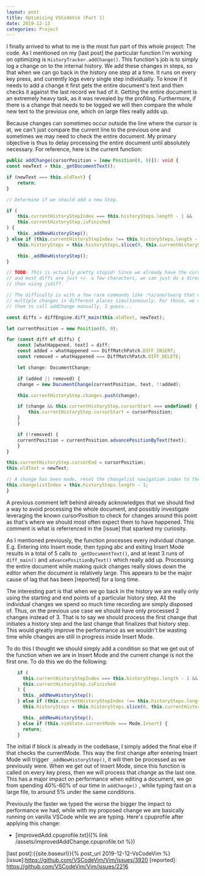 ```yaml
---
layout: post
title: Optimizing VSCodeVim (Part 1)
date: 2019-12-13
categories: Project
---
```


I finally arrived to what to me is the most fun part of this whole project: The code. As I mentioned on my [last post] the particular function I'm working on optimizing is `HistoryTracker.addChange()`. This function's job is to simply log a change on to the internal history. We add these changes in steps, so that when we can go back in the history one step at a time. It runs on every key press, and currently logs every single step individually. To know if it needs to add a change it first gets the entire document's text and then checks it against the last record we had of it. Getting the entire document is an extremely heavy task, as it was revealed by the profiling. Furthermore, if there is a change that needs to be logged we will then compare the whole new text to the previous one, which on large files really adds up.

Because changes can sometimes occur outside the line where the cursor is at, we can't just compare the current line to the previous one and sometimes we may need to check the entire document. My primary objective is thus to delay processing the entire document until absolutely necessary. For reference, here is the current function:

```ts
public addChange(cursorPosition = [new Position(0, 0)]): void {
const newText = this._getDocumentText();

if (newText === this.oldText) {
    return;
}

// Determine if we should add a new Step.

if (
    this.currentHistoryStepIndex === this.historySteps.length - 1 &&
    this.currentHistoryStep.isFinished
) {
    this._addNewHistoryStep();
} else if (this.currentHistoryStepIndex !== this.historySteps.length - 1) {
    this.historySteps = this.historySteps.slice(0, this.currentHistoryStepIndex + 1);

    this._addNewHistoryStep();
}

// TODO: This is actually pretty stupid! Since we already have the cursorPosition,
// and most diffs are just +/- a few characters, we can just do a direct comparison rather
// than using jsdiff.

// The difficulty is with a few rare commands like :%s/one/two/g that make
// multiple changes in different places simultaneously. For those, we could require
// them to call addChange manually, I guess...

const diffs = diffEngine.diff_main(this.oldText, newText);

let currentPosition = new Position(0, 0);

for (const diff of diffs) {
    const [whatHappened, text] = diff;
    const added = whatHappened === DiffMatchPatch.DIFF_INSERT;
    const removed = whatHappened === DiffMatchPatch.DIFF_DELETE;

    let change: DocumentChange;

    if (added || removed) {
    change = new DocumentChange(currentPosition, text, !!added);

    this.currentHistoryStep.changes.push(change);

    if (change && this.currentHistoryStep.cursorStart === undefined) {
        this.currentHistoryStep.cursorStart = cursorPosition;
    }
    }

    if (!removed) {
    currentPosition = currentPosition.advancePositionByText(text);
    }
}

this.currentHistoryStep.cursorEnd = cursorPosition;
this.oldText = newText;

// A change has been made, reset the changelist navigation index to the end
this.changelistIndex = this.historySteps.length - 1;
}
```

A previous comment left behind already acknowledges that we should find a way to avoid processing the whole document, and possibly investigate leveraging the known cursorPosition to check for changes around this point as that's where we should most often expect them to have happened. This comment is what is referrenced in the [issue] that sparked my curiosity.

As I mentioned previously, the function processes every individual change. E.g. Entering into Insert mode, then typing abc and exiting Insert Mode results in a total of 5 calls to `_getDocumentText()`, and at least 3 runs of `diff_main()` and `advancePositionByText()` which really add up. Processing the entire document while making quick changes really slows down the editor when the document is relatively large. This appears to be the major cause of lag that has been [reported] for a long time. 

The interesting part is that when we go back in the history we are really only using the starting and end points of a particular history step. All the individual changes we spend so much time recording are simply disposed of. Thus, on the previous use case we should have only processed 2 changes instead of 3. That is to say we should process the first change that initiates a history step and the last change that finalizes that history step. This would greatly improve the performance as we wouldn't be wasting time while changes are still in progress inside Insert Mode.

To do this I thought we should simply add a condition so that we get out of the function when we are in Insert Mode and the current change is not the first one. To do this we do the following:

```ts
    if (
      this.currentHistoryStepIndex === this.historySteps.length - 1 &&
      this.currentHistoryStep.isFinished
    ) {
      this._addNewHistoryStep();
    } else if (this.currentHistoryStepIndex !== this.historySteps.length - 1) {
      this.historySteps = this.historySteps.slice(0, this.currentHistoryStepIndex + 1);

      this._addNewHistoryStep();
    } else if (this.vimState.currentMode === Mode.Insert) {
      return;
    }

```

The initial if block is already in the codebase, I simply added the final else if that checks the currentMode. This way the first change after entering Insert Mode will trigger `_addNewHistoryStep()`, it will then be processed as we previously were. When we get out of Insert Mode, since this function is called on every key press, then we will process that change as the last one. This has a major impact on performance when editing a document, we go from spending 40%-60% of our time in `addChange()` , while typing fast on a large file, to around 5% under the same conditions. 

Previously the faster we typed the worse the bigger the impact to performance we had, while with my proposed change we are basically running on vanilla VSCode while we are typing. Here's cpuprofile after applying this change:

- [improvedAdd.cpuprofile.txt]({% link /assets/improvedAddChange.cpuprofile.txt %})


[last post]:{{site.baseurl}}{% post_url 2019-12-12-VsCodeVim %}
[issue]:https://github.com/VSCodeVim/Vim/issues/3920
[reported]: https://github.com/VSCodeVim/Vim/issues/2216